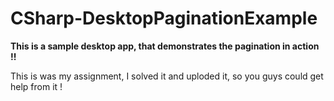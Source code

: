 # CSharp-DesktopPaginationExample

**This is a sample desktop app, that demonstrates the pagination in action !!**


This is was my assignment, I solved it and uploded it, so you guys could get help from it !
